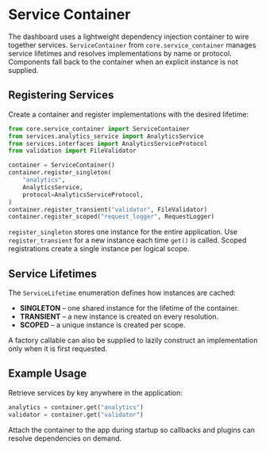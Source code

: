 # Service Container

The dashboard uses a lightweight dependency injection container to wire together services.
`ServiceContainer` from `core.service_container` manages service lifetimes and resolves
implementations by name or protocol. Components fall back to the container when an
explicit instance is not supplied.

## Registering Services

Create a container and register implementations with the desired lifetime:

```python
from core.service_container import ServiceContainer
from services.analytics_service import AnalyticsService
from services.interfaces import AnalyticsServiceProtocol
from validation import FileValidator

container = ServiceContainer()
container.register_singleton(
    "analytics",
    AnalyticsService,
    protocol=AnalyticsServiceProtocol,
)
container.register_transient("validator", FileValidator)
container.register_scoped("request_logger", RequestLogger)
```

`register_singleton` stores one instance for the entire application. Use
`register_transient` for a new instance each time `get()` is called. Scoped
registrations create a single instance per logical scope.

## Service Lifetimes

The `ServiceLifetime` enumeration defines how instances are cached:

- **SINGLETON** – one shared instance for the lifetime of the container.
- **TRANSIENT** – a new instance is created on every resolution.
- **SCOPED** – a unique instance is created per scope.

A factory callable can also be supplied to lazily construct an implementation
only when it is first requested.

## Example Usage

Retrieve services by key anywhere in the application:

```python
analytics = container.get("analytics")
validator = container.get("validator")
```

Attach the container to the app during startup so callbacks and plugins can
resolve dependencies on demand.
